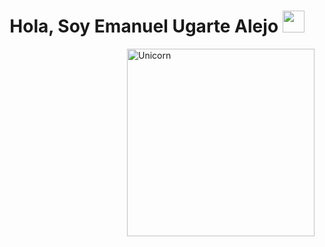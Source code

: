 <h1 align="center"><b>Hola, Soy Emanuel Ugarte Alejo </b><img src="https://media.giphy.com/media/hvRJCLFzcasrR4ia7z/giphy.gif" width="35"></h1>

<img align="right" width=300px alt="Unicorn" src="https://giphy.com/gifs/blue-knight-hollow-Rk7gLA6uFe1W9wZopR"/>
